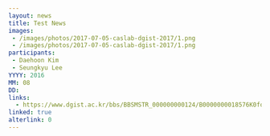 ```yaml
---
layout: news
title: Test News
images: 
 - /images/photos/2017-07-05-caslab-dgist-2017/1.png
 - /images/photos/2017-07-05-caslab-dgist-2017/1.png
participants:
 - Daehoon Kim
 - Seungkyu Lee
YYYY: 2016
MM: 08
DD:
links:
  - https://www.dgist.ac.kr/bbs/BBSMSTR_000000000124/B0000000018576K0foDy.do?mno=sub07_02
linked: true
alterlink: 0
---
```

